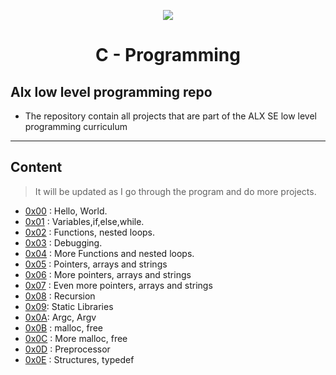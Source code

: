 <p align="center">
<a href="https://ibb.co/4ShqJSZ"><img src="https://i.ibb.co/4ShqJSZ/ALX-800x529-removebg-preview.png"  border="0"></a>
</p>

<h1 align="center">C - Programming</h1>

## Alx low level programming repo  


- The repository contain all projects that are part of the ALX SE low level programming curriculum
  
----

## Content 

>It will be updated as I go through the program and do more projects.
- [0x00](./0x00-hello_world) : Hello, World.
- [0x01](./0x01-variables_if_else_while) : Variables,if,else,while.
- [0x02](./0x02-functions_nested_loops) : Functions, nested loops.
- [0x03](./0x03-debugging) : Debugging.
- [0x04](./0x04-more_functions_nested_loops) : More Functions and nested loops.
- [0x05](./0x05-pointers_arrays_strings) : Pointers, arrays and strings
- [0x06](./0x06-pointers_arrays_strings) : More pointers, arrays and strings
- [0x07](./0x07-pointers_arrays_strings) : Even more pointers, arrays and strings
- [0x08](./0x08-recursion) : Recursion
- [0x09](./0x09-static_libraries): Static Libraries
- [0x0A](./0x0A-argc_argv): Argc, Argv
- [0x0B](./0x0B-malloc_free) : malloc, free
- [0x0C](./0x0C-more_malloc_free) : More malloc, free
- [0x0D](./0x0D-preprocessor) : Preprocessor
- [0x0E](./0x0E-structures_typedef) : Structures, typedef
